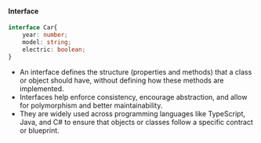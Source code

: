 #### Interface

```ts
interface Car{
    year: number;
    model: string;
    electric: boolean;
}
```

- An interface defines the structure (properties and methods) that a class or object should have, without defining how these methods are implemented.
- Interfaces help enforce consistency, encourage abstraction, and allow for polymorphism and better maintainability.
- They are widely used across programming languages like TypeScript, Java, and C# to ensure that objects or classes follow a specific contract or blueprint.


